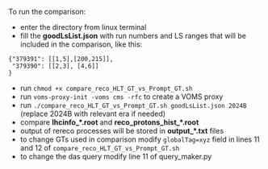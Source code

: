 To run the comparison:
- enter the directory from linux terminal
- fill the **goodLsList.json** with run numbers and LS ranges that will be included in the comparison, like this:
```
{"379391": [[1,5],[200,215]], 
 "379390": [[2,3], [4,6]]
}
```
- run `chmod +x compare_reco_HLT_GT_vs_Prompt_GT.sh`
- run `voms-proxy-init -voms cms -rfc` to create a VOMS proxy
- run `./compare_reco_HLT_GT_vs_Prompt_GT.sh goodLsList.json 2024B` (replace 2024B with relevant era if needed)
- compare **lhcinfo_\*.root** and **reco_protons_hist_\*.root**
- output of rereco processes will be stored in  **output_\*.txt** files
- to change GTs used in comparison modify `globalTag=xyz` field in lines 11 and 12 of `compare_reco_HLT_GT_vs_Prompt_GT.sh`
- to change the das query modify line 11 of query_maker.py